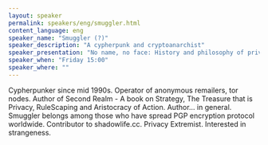 ```yaml
---
layout: speaker
permalink: speakers/eng/smuggler.html
content_language: eng
speaker_name: "Smuggler (?)"
speaker_description: "A cypherpunk and cryptoanarchist"
speaker_presentation: "No name, no face: History and philosophy of privacy and anonymity"
speaker_when: "Friday 15:00"
speaker_where: ""
---
```


Cypherpunker since mid 1990s. Operator of anonymous remailers, tor nodes. Author of Second Realm - A book on Strategy, The Treasure that is Privacy, RuleScaping and Aristocracy of Action. Author… in general. Smuggler belongs among those who have spread PGP encryption protocol worldwide. Contributor to shadowlife.cc. Privacy Extremist. Interested in strangeness. 
